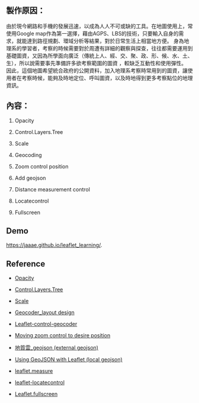 ## 製作原因：
由於現今網路和手機的發展迅速，以成為人人不可或缺的工具。在地圖使用上，常使用Google map作為第一選擇，藉由AGPS、LBS的技術，只要輸入自身的需求，就能達到路徑規劃、環域分析等結果，對於日常生活上相當地方便。
身為地理系的學習者，考察的時候需要對於周遭有詳細的觀察與探查，往往都需要運用到基礎圖資，又因為所學面向廣泛（傳統上人、經、交、聚、政、形、候、水、土、生），所以說需要事先準備許多欲考察範圍的圖資
，較缺乏互動性和使用彈性。
因此，這個地圖希望統合政府的公開資料，加入地理系考察時常用到的圖資，讓使用者在考察時候，能夠及時地定位、呼叫圖資，以及時地得到更多考察點位的地理資訊。


## 內容：

1. Opacity

2. Control.Layers.Tree

3. Scale

4. Geocoding

5. Zoom control position

6. Add geojson

7. Distance measurement control

8. Locatecontrol

9. Fullscreen




## Demo
https://jaaae.github.io/leaflet_learning/.

## Reference 
+ [Opacity](https://github.com/dayjournal/Leaflet.Control.Opacity )

+ [Control.Layers.Tree](https://github.com/jjimenezshaw/Leaflet.Control.Layers.Tree)

+ [Scale](https://www.youtube.com/watch?v=SfBkBBM4U8U )

+ [Geocoder_layout design](https://gis.stackexchange.com/questions/325945/search-control-on-leaflet) 

+ [Leaflet-control-geocoder]( https://github.com/perliedman/leaflet-control-geocoder)

+ [Moving zoom control to desire position](https://stackoverflow.com/questions/33614912/how-to-locate-leaflet-zoom-control-in-a-desired-position)

+ [地質雲_geojson (external geojson)](https://www.geologycloud.tw/data/zh-tw)

+ [Using GeoJSON with Leaflet (local geojson)](https://leafletjs.com/examples/geojson/)

+ [leaflet.measure](https://github.com/aprilandjan/leaflet.measure)

+ [leaflet-locatecontrol](https://github.com/domoritz/leaflet-locatecontrol)

+ [Leaflet.fullscreen](https://github.com/Leaflet/Leaflet.fullscreen)
